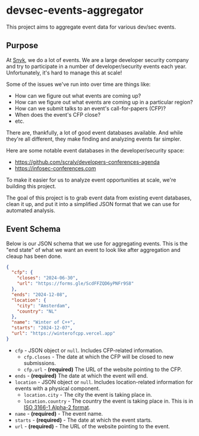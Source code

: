 # devsec-events-aggregator

This project aims to aggregate event data for various dev/sec events.


## Purpose

At [Snyk](https://snyk.io), we do a lot of events. We are a large developer security company and
try to participate in a number of developer/security events each year. Unfortunately, it's hard to
manage this at scale!

Some of the issues we've run into over time are things like:

- How can we figure out what events are coming up?
- How can we figure out what events are coming up in a particular region?
- How can we submit talks to an event's call-for-papers (CFP)?
- When does the event's CFP close?
- etc.

There are, thankfully, a lot of good event databases available. And while they're all different,
they make finding and analyzing events far simpler.

Here are some notable event databases in the developer/security space:

- https://github.com/scraly/developers-conferences-agenda
- https://infosec-conferences.com

To make it easier for us to analyze event opportunities at scale, we're building this project.

The goal of this project is to grab event data from existing event databases, clean it up, and
put it into a simplified JSON format that we can use for automated analysis.


## Event Schema

Below is our JSON schema that we use for aggregating events. This is the "end state" of what we
want an event to look like after aggregation and cleaup has been done.

```json
{
  "cfp": {
    "closes": "2024-06-30",
    "url": "https://forms.gle/ScdFFZQD6yPNFr9S8"
  },
  "ends": "2024-12-08",
  "location": {
    "city": "Amsterdam",
    "country": "NL"
  },
  "name": "Winter of C++",
  "starts": "2024-12-07",
  "url": "https://winterofcpp.vercel.app"
}
```

- `cfp` - JSON object or `null`. Includes CFP-related information.
  - `cfp.closes` - The date at which the CFP will be closed to new submissions.
  - `cfp.url` - **(required)** The URL of the website pointing to the CFP.
- `ends` - **(required)** The date at which the event will end.
- `location` - JSON object or `null`. Includes location-related information for events with
    a physical component.
  - `location.city` - The city the event is taking place in.
  - `location.country` - The country the event is taking place in. This is in [ISO 3166-1 Alpha-2 format](https://en.wikipedia.org/wiki/ISO_3166-1_alpha-2).
- `name` - **(required)** - The event name.
- `starts` - **(required)** - The date at which the event starts.
- `url` - **(required)** - The URL of the website pointing to the event.
